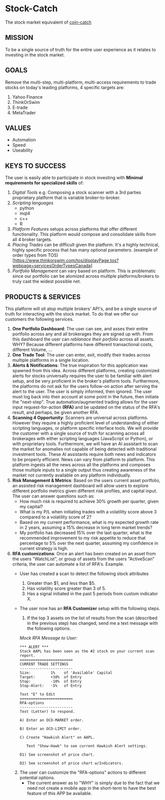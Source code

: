 # Stock-Catch
The stock market equivalent of [coin-catch](https://github.com/TobiahRex/coin-catch)

## MISSION
To be a single source of truth for the entire user experience as it relates to investing in the stock market.

## GOALS
Remove the multi-step, multi-platform, multi-access requirements to trade stocks on today's leading platforms, 4 specific targets are:
  1. Yahoo Finance
  2. ThinkOrSwim
  3. E-trade
  4. MetaTrader

## VALUES
  - Automation
  - Speed
  - Useability

## KEYS TO SUCCESS
The user is easily able to participate in stock investing with **Minimal requirements for specialized skills** of:
  1. _Digital Tools_ e.g. Composing a stock scanner with a 3rd parties proprietary platform that is variable broker-to-broker.
  2. _Scripting languages_
     - python
     - mql4
     - c++
     - R
  3. _Platform Features_ setups across platforms that offer different functionality. This platform would compose and consolidate skills from all 4 broker targets.
  4. _Placing Trades_ can be difficult given the platform. It's a highly technical, highly specific process that has many optional parameters. (example of order types from TOS)[https://www.thinkorswim.com/tos/displayPage.tos?webpage=servicesOrderTypesCanada]
  5. _Portfolio Management_ can vary based on platform. This is problematic since our portfolio can be atomized across multiple platforms/brokers to truly cast the widest possible net.

## PRODUCTS & SERVICES
This platform will sit atop multiple brokers' API's, and be a single source of truth for interacting with the stock market. To do that we offer our customers the following services.
  1. **One Portfolio Dashboard**: The user can see, and asses their entire portfolio across any and all brokerages they are signed up with. From this dashboard the user can _reblanace their porfolio_ across all assets. WHY?  Because different platforms have different transactional costs, different Volume, ...
  2. **One Trade Tool**: The user can enter, exit, modify their trades across multiple platforms in a single location.  
  3. **Alerts & Notifications**: The true inspiration for this application was spawned from this idea. Across different platforms, creating customized alerts for stocks universally requires the user to be familiar with alert setup, and be very proficient in the broker's platform tools. Furthermore, the platforms do not ask for the users follow-on action after serving the alert to the user.  The user is simply informed, then ignored. The user must log back into their account at some point in the future,
  then initiate the "next-step".  True automation/augmented trading allows for the user input request-for-action **(RFA)** and be updated on the status of the RFA's result, and perhaps, be given another RFA.
  4. **Scanning 4 Opportunity**: Scanners are universal across platforms. However they require a highly proficient level of understanding of either scripting languages, or platform specific interface tools. We will provide the customer with a single source of truth for scanning across all brokerages with either scripting languages (JavaScript or Python), or with proprietary tools. Furthermore, we will have an AI assistant to scan the market for anomalies not capable of being detected with traditional investment tools.  These AI assistants require both news and indicators to be properly efficient. News can vary from platform to platform. This platform ingests all the news across all the platforms and composes those multiple inputs to a single output thus creating awareness of the market not currently available on any platform individually.
  5. **Risk Management & Metrics**: Based on the users current asset portfolio, an assisted risk management dashboard will allow users to explore different portfolio metrics given different risk profiles, and capital input. The user can answer questions such as:
     - How much risk is required to achieve 30% growth per quarter, given my capital?
     - What is my P/L when initiating trades with a volatility score above 3 compared to a volatility score of 2?
     - Based on my current performance, what is my expected growth rate in 2 years, assuming a 15% decrease in long term market trends?
     - My portfolio has decreased 15% over the last quarter, what is the recommended improvement to my risk appetite to reduce that percentage to 5% over the next quarter, assuming my confidence in current strategy is high.
  6. **RFA customizations**: Once an alert has been created on an asset from the users "WatchList", or group of assets from the users "ActiveScan" criteria, the user can automate a list of RFA's. Example.
     - User has created a scan to detect the following stock attributes
       1. Greater than $1, and less than $5.
       2. Has volatility score greater than 3 of 5.
       3. Has a signal initiated in the past 5 periods from custom indicator X.
     - The user now has an **RFA Customizer** setup with the following steps.
       1. If the top 3 assets on the list of results from the scan (described in the previous step) has changed, send me a text message with the following options.

        _Mock RFA Message to User:_
        ```
        *** ALERT ***
        Stock AAPL has been seen as the #2 stock on your current scan report.
        ========================
        CURRENT TRADE SETTINGS
        ------------------------
        Size:         1%    of 'Available' Capital
        Target:       +10%  of Entry
        Stop:         -10%  of Entry
        Stop-Alert:   -5%   of Entry

        Text "E" to Edit
        ========================
        RFA-options
        ------------------------
        Text (Letter) to respond.

        A) Enter an OCO-MARKET order.

        B) Enter an OCO-LIMIT order.

        C) Create "Hawkish Alert" on AAPL.

           Text "Show-Hawk" to see current Hawkish Alert settings.

        D1) See screenshot of price chart.

        D2) See screenshot of price chart w/Indicators.
        ```
      2. The user can customize the "RFA-options" actions to different potential options.
         - The current answer as to "WHY" is simply due to the fact that we need not create a mobile app in the short-term to have the best feature of this APP be available.
